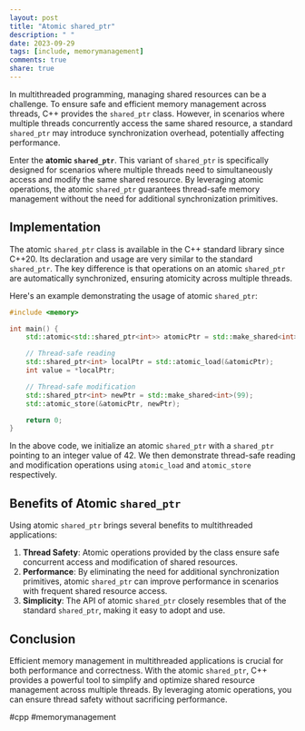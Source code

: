 ```yaml
---
layout: post
title: "Atomic shared_ptr"
description: " "
date: 2023-09-29
tags: [include, memorymanagement]
comments: true
share: true
---
```


In multithreaded programming, managing shared resources can be a challenge. To ensure safe and efficient memory management across threads, C++ provides the `shared_ptr` class. However, in scenarios where multiple threads concurrently access the same shared resource, a standard `shared_ptr` may introduce synchronization overhead, potentially affecting performance.

Enter the **atomic `shared_ptr`**. This variant of `shared_ptr` is specifically designed for scenarios where multiple threads need to simultaneously access and modify the same shared resource. By leveraging atomic operations, the atomic `shared_ptr` guarantees thread-safe memory management without the need for additional synchronization primitives.

## Implementation

The atomic `shared_ptr` class is available in the C++ standard library since C++20. Its declaration and usage are very similar to the standard `shared_ptr`. The key difference is that operations on an atomic `shared_ptr` are automatically synchronized, ensuring atomicity across multiple threads.

Here's an example demonstrating the usage of atomic `shared_ptr`:

```cpp
#include <memory>

int main() {
    std::atomic<std::shared_ptr<int>> atomicPtr = std::make_shared<int>(42);

    // Thread-safe reading
    std::shared_ptr<int> localPtr = std::atomic_load(&atomicPtr);
    int value = *localPtr;

    // Thread-safe modification
    std::shared_ptr<int> newPtr = std::make_shared<int>(99);
    std::atomic_store(&atomicPtr, newPtr);

    return 0;
}
```

In the above code, we initialize an atomic `shared_ptr` with a `shared_ptr` pointing to an integer value of 42. We then demonstrate thread-safe reading and modification operations using `atomic_load` and `atomic_store` respectively.

## Benefits of Atomic `shared_ptr`

Using atomic `shared_ptr` brings several benefits to multithreaded applications:

1. **Thread Safety**: Atomic operations provided by the class ensure safe concurrent access and modification of shared resources.
2. **Performance**: By eliminating the need for additional synchronization primitives, atomic `shared_ptr` can improve performance in scenarios with frequent shared resource access.
3. **Simplicity**: The API of atomic `shared_ptr` closely resembles that of the standard `shared_ptr`, making it easy to adopt and use.

## Conclusion

Efficient memory management in multithreaded applications is crucial for both performance and correctness. With the atomic `shared_ptr`, C++ provides a powerful tool to simplify and optimize shared resource management across multiple threads. By leveraging atomic operations, you can ensure thread safety without sacrificing performance.

#cpp #memorymanagement